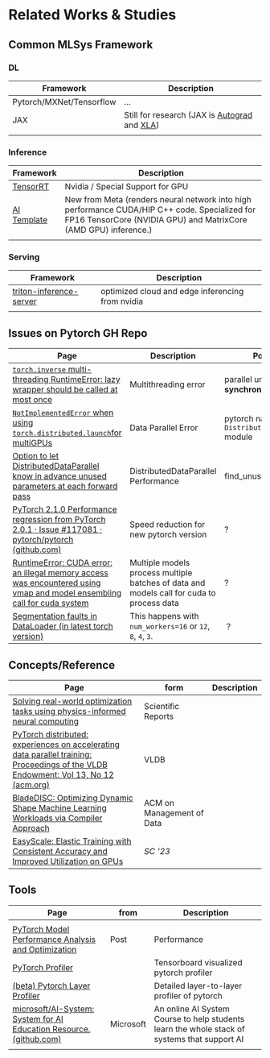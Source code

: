 # Related Works & Studies

## Common MLSys Framework

### DL

| Framework                | Description                                                  |
| ------------------------ | ------------------------------------------------------------ |
| Pytorch/MXNet/Tensorflow | ...                                                          |
| JAX                      | Still for research (JAX is [Autograd](https://github.com/hips/autograd) and [XLA](https://www.tensorflow.org/xla)) |
|                          |                                                              |

### Inference

| Framework                                                    | Description                                                  |
| ------------------------------------------------------------ | ------------------------------------------------------------ |
| [TensorRT](https://github.com/NVIDIA/TensorRT)               | Nvidia / Special Support for GPU                             |
| [AI Template](https://github.com/facebookincubator/AITemplate) | New from Meta (renders neural network into high performance CUDA/HIP C++ code. Specialized for FP16 TensorCore (NVIDIA GPU) and MatrixCore (AMD GPU) inference.) |
|                                                              |                                                              |

### Serving

| Framework                                                    | Description                                      |
| ------------------------------------------------------------ | ------------------------------------------------ |
| [triton-inference-server](https://github.com/triton-inference-server/server) | optimized cloud and edge inferencing from nvidia |
|                                                              |                                                  |

## Issues on Pytorch GH Repo

| Page                                                         | Description                                                  | Possible cause                                        |
| ------------------------------------------------------------ | ------------------------------------------------------------ | ----------------------------------------------------- |
| [`torch.inverse` multi-threading RuntimeError: lazy wrapper should be called at most once ](https://github.com/pytorch/pytorch/issues/90613) | Multithreading error                                         | parallel unit testing **extra cuda synchronizations** |
| [`NotImplementedError` when using `torch.distributed.launch`for multiGPUs](https://github.com/pytorch/pytorch/issues/91408) | Data Parallel Error                                          | pytorch native `DistributedDataParallel` module       |
| [Option to let DistributedDataParallel know in advance unused parameters at each forward pass](https://github.com/pytorch/pytorch/issues/90171) | DistributedDataParallel Performance                          | find_unused_parameters=True                           |
| [PyTorch 2.1.0 Performance regression from PyTorch 2.0.1 · Issue #117081 · pytorch/pytorch (github.com)](https://github.com/pytorch/pytorch/issues/117081) | Speed reduction for new pytorch version                      | ?                                                     |
| [RuntimeError: CUDA error: an illegal memory access was encountered using vmap and model ensembling call for cuda system](https://github.com/pytorch/pytorch/issues/116320) | Multiple models process multiple batches of data and models call for cuda to process data | ?                                                     |
| [Segmentation faults in DataLoader (in latest torch version)](https://github.com/pytorch/pytorch/issues/91245) | This happens with `num_workers=16` or `12`, `8`, `4`, `3`.   | ？                                                    |



## Concepts/Reference

| Page                                                         | form                      | Description |
| ------------------------------------------------------------ | ------------------------- | ----------- |
| [Solving real-world optimization tasks using physics-informed neural computing ](https://www.nature.com/articles/s41598-023-49977-3) | Scientific Reports        |             |
| [PyTorch distributed: experiences on accelerating data parallel training: Proceedings of the VLDB Endowment: Vol 13, No 12 (acm.org)](https://dl.acm.org/doi/10.14778/3415478.3415530) | VLDB                      |             |
| [BladeDISC: Optimizing Dynamic Shape Machine Learning Workloads via Compiler Approach ](https://dl.acm.org/doi/10.1145/3617327) | ACM on Management of Data |             |
| [EasyScale: Elastic Training with Consistent Accuracy and Improved Utilization on GPUs](https://dl.acm.org/doi/10.1145/3581784.3607054) | *SC '23*                  |             |

## Tools 

| Page                                                         | from      | Description                                                  |
| ------------------------------------------------------------ | --------- | ------------------------------------------------------------ |
|                                                              |           |                                                              |
| [PyTorch Model Performance Analysis and Optimization ](https://towardsdatascience.com/pytorch-model-performance-analysis-and-optimization-10c3c5822869) | Post      | Performance                                                  |
| [PyTorch Profiler](https://pytorch.org/blog/introducing-pytorch-profiler-the-new-and-improved-performance-tool/) |           | Tensorboard visualized pytorch profiler                      |
| [(beta) Pytorch Layer Profiler](https://pytorch.org/tutorials/intermediate/fx_profiling_tutorial.html) |           | Detailed layer-to-layer profiler of pytorch                  |
| [microsoft/AI-System: System for AI Education Resource. (github.com)](https://github.com/microsoft/AI-System?tab=readme-ov-file) | Microsoft | An online AI System Course to help students learn the whole stack of systems that support AI |
|                                                              |           |                                                              |

